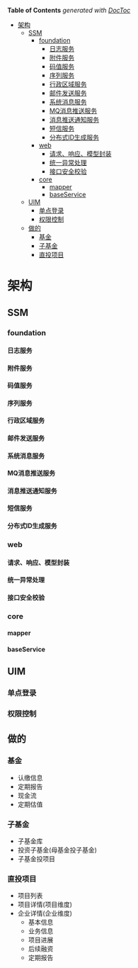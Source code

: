 <!-- START doctoc generated TOC please keep comment here to allow auto update -->
<!-- DON'T EDIT THIS SECTION, INSTEAD RE-RUN doctoc TO UPDATE -->
**Table of Contents**  *generated with [DocToc](https://github.com/thlorenz/doctoc)*

- [架构](#%E6%9E%B6%E6%9E%84)
  - [SSM](#ssm)
    - [foundation](#foundation)
      - [日志服务](#%E6%97%A5%E5%BF%97%E6%9C%8D%E5%8A%A1)
      - [附件服务](#%E9%99%84%E4%BB%B6%E6%9C%8D%E5%8A%A1)
      - [码值服务](#%E7%A0%81%E5%80%BC%E6%9C%8D%E5%8A%A1)
      - [序列服务](#%E5%BA%8F%E5%88%97%E6%9C%8D%E5%8A%A1)
      - [行政区域服务](#%E8%A1%8C%E6%94%BF%E5%8C%BA%E5%9F%9F%E6%9C%8D%E5%8A%A1)
      - [邮件发送服务](#%E9%82%AE%E4%BB%B6%E5%8F%91%E9%80%81%E6%9C%8D%E5%8A%A1)
      - [系统消息服务](#%E7%B3%BB%E7%BB%9F%E6%B6%88%E6%81%AF%E6%9C%8D%E5%8A%A1)
      - [MQ消息推送服务](#mq%E6%B6%88%E6%81%AF%E6%8E%A8%E9%80%81%E6%9C%8D%E5%8A%A1)
      - [消息推送通知服务](#%E6%B6%88%E6%81%AF%E6%8E%A8%E9%80%81%E9%80%9A%E7%9F%A5%E6%9C%8D%E5%8A%A1)
      - [短信服务](#%E7%9F%AD%E4%BF%A1%E6%9C%8D%E5%8A%A1)
      - [分布式ID生成服务](#%E5%88%86%E5%B8%83%E5%BC%8Fid%E7%94%9F%E6%88%90%E6%9C%8D%E5%8A%A1)
    - [web](#web)
      - [请求、响应、模型封装](#%E8%AF%B7%E6%B1%82%E5%93%8D%E5%BA%94%E6%A8%A1%E5%9E%8B%E5%B0%81%E8%A3%85)
      - [统一异常处理](#%E7%BB%9F%E4%B8%80%E5%BC%82%E5%B8%B8%E5%A4%84%E7%90%86)
      - [接口安全校验](#%E6%8E%A5%E5%8F%A3%E5%AE%89%E5%85%A8%E6%A0%A1%E9%AA%8C)
    - [core](#core)
      - [mapper](#mapper)
      - [baseService](#baseservice)
  - [UIM](#uim)
    - [单点登录](#%E5%8D%95%E7%82%B9%E7%99%BB%E5%BD%95)
    - [权限控制](#%E6%9D%83%E9%99%90%E6%8E%A7%E5%88%B6)
  - [做的](#%E5%81%9A%E7%9A%84)
    - [基金](#%E5%9F%BA%E9%87%91)
    - [子基金](#%E5%AD%90%E5%9F%BA%E9%87%91)
    - [直投项目](#%E7%9B%B4%E6%8A%95%E9%A1%B9%E7%9B%AE)

<!-- END doctoc generated TOC please keep comment here to allow auto update -->

# 架构

## SSM

### foundation

#### 日志服务

#### 附件服务

#### 码值服务

#### 序列服务

#### 行政区域服务

#### 邮件发送服务

#### 系统消息服务

#### MQ消息推送服务

#### 消息推送通知服务

#### 短信服务

#### 分布式ID生成服务



### web

#### 请求、响应、模型封装

#### 统一异常处理

#### 接口安全校验

### core

#### mapper

#### baseService

## UIM

### 单点登录

### 权限控制



## 做的

### 基金

- 认缴信息
- 定期报告
- 现金流
- 定期估值



### 子基金

- 子基金库
- 投资子基金(母基金投子基金)
- 子基金投项目

### 直投项目

- 项目列表
- 项目详情(项目维度)
- 企业详情(企业维度)
  - 基本信息
  - 业务信息
  - 项目进展
  - 后续融资
  - 定期报告

